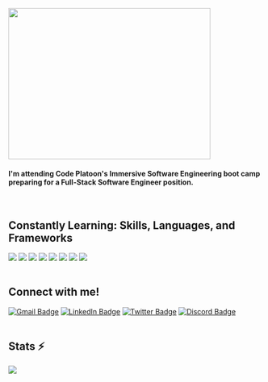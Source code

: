<img align="center" src="https://avatarfiles.alphacoders.com/367/367401.png" width="400px" height="300px"><h4>I'm attending Code Platoon's Immersive Software Engineering boot camp preparing for a Full-Stack Software Engineer position.</h4>

<br/>

<h2 align="left">Constantly Learning: Skills, Languages, and Frameworks</h2>
  <div id="languagebadges" align="left">
    <a title="Git" href="https://git-scm.com/doc" target="blank"><img src="https://skillicons.dev/icons?i=git"/></a>
    <a title="GitHub" href="https://docs.github.com/en" target="blank"><img src="https://skillicons.dev/icons?i=github"/></a>
    <a title="PostgreSQL" href="https://www.postgresql.org/docs/" target="blank"><img src="https://skillicons.dev/icons?i=postgres"/></a>
    <a title="Java" href="https://docs.oracle.com/en/java/" target="blank"><img src="https://skillicons.dev/icons?i=java"/></a>
    <a title="Python" href="https://docs.python.org/3/" target="blank"><img src="https://skillicons.dev/icons?i=python"/></a>
    <a title="JavaScript" href="https://developer.mozilla.org/en-US/docs/Web/JavaScript" target="blank"><img src="https://skillicons.dev/icons?i=js"/></a>
    <a title="HTML" href="https://developer.mozilla.org/en-US/docs/Web/HTML" target="blank"><img src="https://skillicons.dev/icons?i=html"/></a>
    <a title="CSS" href="https://developer.mozilla.org/en-US/docs/Web/CSS" target="blank"><img src="https://skillicons.dev/icons?i=css"/></a>
</div>

<br/>

<h2 align="left">Connect with me!</h2>
<div id="connectbadges" align="left">
  <a href="mailto:thomas.childress02@gmail.com"><img src="https://img.shields.io/badge/Gmail-333333?style=for-the-badge&logo=gmail&logoColor=red" alt="Gmail Badge" target="_blank"/></a>
  <a href="https://www.linkedin.com/in/thomas-childress-9a3118228"><img src="https://img.shields.io/badge/LinkedIn-blue?style=for-the-badge&logo=linkedin&logoColor=white" alt="LinkedIn Badge" target="_blank"/></a>
  <a href="https://twitter.com/chil_tom2"><img src="https://img.shields.io/badge/X-000000?style=for-the-badge&logo=x&logoColor=white" alt="Twitter Badge" target="_blank"/></a>
  <a href="https://discordapp.com/users/chil.tom/"><img src="https://img.shields.io/badge/Discord-5865F2?style=for-the-badge&logo=discord&logoColor=white" alt="Discord Badge" target="_blank"/></a>
</div>

<br/>

<h2 align="left">Stats ⚡</h2>
<div id="statscontainer" align="left">
  <picture>
  <source
    srcset="https://github-readme-stats.vercel.app/api?username=chiltom&show_icons=true&theme=dracula"
    media="(prefers-color-scheme: dark)"
  />
  <source
    srcset="https://github-readme-stats.vercel.app/api?username=chiltom&show_icons=true&theme=gruvbox_light"
    media="(prefers-color-scheme: light), (prefers-color-scheme: no-preference)"
  />
  <img src="https://github-readme-stats.vercel.app/api?username=anuraghazra&show_icons=true" />
</picture>
</div>

<br/>
